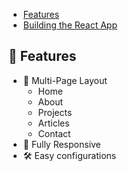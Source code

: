 
-   [Features](#-features)
-   [Building the React App](#-building-the-react-app)


## 📙 Features

-   📖 Multi-Page Layout
    -   Home
    -   About
    -   Projects
    -   Articles
    -   Contact
-   📱 Fully Responsive
-   🛠 Easy configurations

